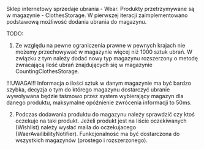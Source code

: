 Sklep internetowy sprzedaje ubrania - Wear. Produkty przetrzymywane są w magazynie - ClothesStorage.
W pierwszej iteracji zaimplementowano podstawową możliwość dodania ubrania do magazynu.

TODO:
1. Ze względu na pewne ograniczenia prawne w pewnych krajach nie możemy przechowywać w magazynie więcej niż 1000 sztuk ubrań.
W związku z tym należy dodać nowy typ magazynu rozszerzony o metodę zwracającą ilość ubrań znajdujących się w magazynie CountingClothesStorage.

!!!UWAGA!!!
Informacja o ilości sztuk w danym magazynie ma być bardzo szybka, decyzja o tym do którego magazynu dostarczyć ubranie
wywoływana będzie taśmowo przez system wybierający magazyn dla danego produktu, maksymalne opóźnienie zwrócenia informacji to 50ms.

2. Podczas dodawania produktu do magazynu należy sprawdzić czy ktoś oczekuje na taki produkt.
Jeżeli produkt jest na liście oczekiwanych (Wishlist) należy wysłać maila do oczekujacego (WaerAvailibilityNotifier).
Funkcjonalność ma być dostarczona do wszystkich magazynów (prostego i rozszerzonego).